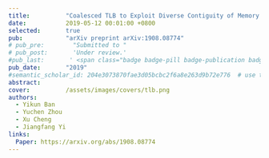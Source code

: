 ```yaml
---
title:          "Coalesced TLB to Exploit Diverse Contiguity of Memory Mapping"
date:           2019-05-12 00:01:00 +0800
selected:       true
pub:            "arXiv preprint arXiv:1908.08774"
# pub_pre:        "Submitted to "
# pub_post:       'Under review.'
#pub_last:       ' <span class="badge badge-pill badge-publication badge-success">Spotlight</span>'
pub_date:       "2019"
#semantic_scholar_id: 204e3073870fae3d05bcbc2f6a8e263d9b72e776  # use this to retrieve citation count
abstract:
cover:          /assets/images/covers/tlb.png
authors:
  - Yikun Ban
  - Yuchen Zhou
  - Xu Cheng
  - Jiangfang Yi
links:
  Paper: https://arxiv.org/abs/1908.08774 
---
```

